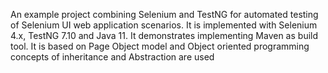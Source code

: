 An example project combining Selenium and TestNG for automated testing of Selenium UI web application scenarios. 
It is implemented with Selenium 4.x, TestNG 7.10 and Java 11.
It demonstrates implementing Maven as build tool. 
It is based on Page Object model and Object oriented programming concepts of inheritance and Abstraction are used
